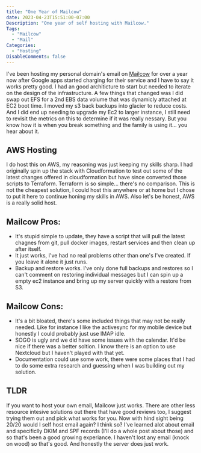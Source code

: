 ```yaml
---
title: "One Year of Mailcow"
date: 2023-04-23T15:51:00-07:00
Description: "One year of self hosting with Mailcow."
Tags: 
  - "Mailcow"
  - "Mail"
Categories: 
  - "Hosting"
DisableComments: false
---
```


I've been hosting my personal domain's email on [Mailcow](https://mailcow.email/) for over a year now after Google apps started charging for their service and I have to say it works pretty good. I had an good architicture to start but needed to iterate on the design of the infrastructure. A few things that changed was I did swap out EFS for a 2nd EBS data volume that was dynamicly attached at EC2 boot time. I moved my s3 back backups into glacier to reduce costs. And I did end up needing to upgrade my Ec2 to larger instance, I still need to revisit the metrics on this to determine if it was really nessary. But you know how it is when you break something and the family is using it... you hear about it.

## AWS Hosting
I do host this on AWS, my reasoning was just keeping my skills sharp. I had originally spin up the stack with Cloudformation to test out some of the latest changes offered in cloudformation but have since converted those scripts to Terraform. Terraform is so simple... there's no comparison. 
This is not the cheapest solution, I could host this anywhere or at home but I chose to put it here to continue honing my skills in AWS. Also let's be honest, AWS is a really solid host.

## Mailcow Pros:
- It's stupid simple to update, they have a script that will pull the latest chagnes from git, pull docker images, restart services and then clean up after itself.
- It just works, I've had no real problems other than one's I've created. If you leave it alone it just runs.
- Backup and restore works. I've only done full backups and restores so I can't comment on restoring individual messages but I can spin up a empty ec2 instance and bring up my server quickly with a restore from S3.


## Mailcow Cons:
- It's a bit bloated, there's some included things that may not be really needed. Like for instance I like the activesync for my mobile device but honestly I could probably just use IMAP idle.
- SOGO is ugly and we did have some issues with the calendar. It'd be nice if there was a better soltion. I know there is an option to use Nextcloud but I haven't played with that yet.
- Documentation could use some work, there were some places that I had to do some extra research and guessing when I was building out my solution.


## TLDR
If you want to host your own email, Mailcow just works. There are other less resource intesive solutions out there that have good reviews too, I suggest trying them out and pick what works for you. Now with hind sight being 20/20 would I self host email again? I think so? I've learned alot about email and specificlly DKIM and SPF records (I'll do a whole post about those) and so that's been a good growing experiance. I haven't lost any email (knock on wood) so that's good. And honestly the server does just work.
